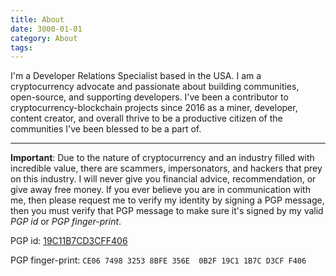 ```yaml
---
title: About
date: 3000-01-01
category: About  
tags: 
---
```


I'm a Developer Relations Specialist based in the USA. I am a cryptocurrency advocate and passionate about building communities, open-source, and supporting developers. I've been a contributor to cryptocurrency-blockchain projects since 2016 as a miner, developer, content creator, and overall thrive to be a productive citizen of the communities I've been blessed to be a part of.

---

**Important**: Due to the nature of cryptocurrency and an industry filled with incredible value, there are scammers, impersonators, and hackers that prey on this industry. I will never give you financial advice, recommendation, or give away free money. If you ever believe you are in communication with me, then please request me to verify my identity by signing a PGP message, then you must verify that PGP message to make sure it's signed by my valid *PGP id* or *PGP finger-print*. 

PGP id: [19C11B7CD3CFF406](https://pgp.mit.edu/pks/lookup?op=get&search=0x19C11B7CD3CFF406)

PGP finger-print: `CE06 7498 3253 8BFE 356E  0B2F 19C1 1B7C D3CF F406`